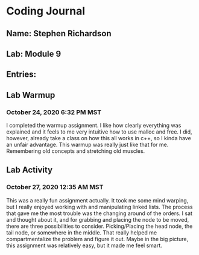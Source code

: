 # Coding Journal
## Name: Stephen Richardson
## Lab: Module 9
## Entries:
## Lab Warmup
### October 24, 2020 6:32 PM MST
I completed the warmup assignment. I like how clearly everything was explained and it feels to me very intuitive how to use malloc and free. I did, however, already take a class on how this all works in c++, so I  kinda have an unfair advantage. This warmup was really just like that for me. Remembering old concepts and stretching old muscles.

## Lab Activity
### October 27, 2020 12:35 AM MST
This was a really fun assignment actually. It took me some mind warping, but I really enjoyed working with and manipulating linked lists. The process that gave me the most trouble was the changing around of the orders. I sat and thought about it, and for grabbing and placing the node to be moved, there are three possibilities to consider. Picking/Placing the head node, the tail node, or somewhere in the middle. That really helped me compartmentalize the problem and figure it out. Maybe in the big picture, this assignment was relatively easy, but it made me feel smart.